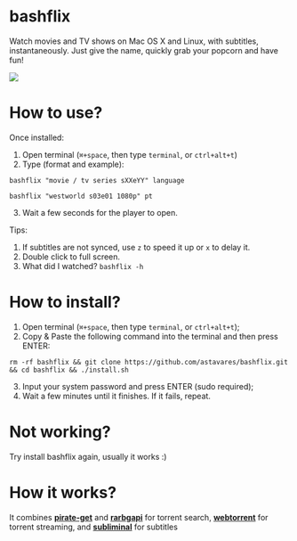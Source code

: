 # bashflix
Watch movies and TV shows on Mac OS X and Linux, with subtitles, instantaneously. Just give the name, quickly grab your popcorn and have fun!

![](https://media.giphy.com/media/mACRrW4R25kuQLexXn/giphy.gif)

# How to use?
Once installed:
1. Open terminal (```⌘+space```, then type ```terminal```, or ```ctrl+alt+t```)
2. Type (format and example):
```
bashflix "movie / tv series sXXeYY" language
```
```
bashflix "westworld s03e01 1080p" pt
```
3. Wait a few seconds for the player to open.

Tips:
1. If subtitles are not synced, use ```z``` to speed it up or ```x``` to delay it.
2. Double click to full screen.
3. What did I watched? ```bashflix -h```

# How to install?
1. Open terminal (```⌘+space```, then type ```terminal```, or ```ctrl+alt+t```);
2. Copy & Paste the following command into the terminal and then press ENTER:
```
rm -rf bashflix && git clone https://github.com/astavares/bashflix.git && cd bashflix && ./install.sh
```
3. Input your system password and press ENTER (sudo required);
4. Wait a few minutes until it finishes. If it fails, repeat.

# Not working?
Try install bashflix again, usually it works :)

# How it works?
It combines [**pirate-get**](https://github.com/vikstrous/pirate-get) and [**rarbgapi**](https://pypi.org/project/RarbgAPI/) for torrent search, [**webtorrent**](https://github.com/webtorrent/webtorrent) for torrent streaming, and [**subliminal**](https://github.com/Diaoul/subliminal) for subtitles
